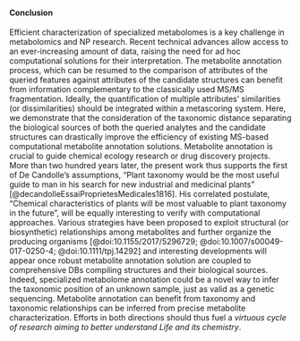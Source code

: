 #### Conclusion

Efficient characterization of specialized metabolomes is a key challenge in metabolomics and NP research.
Recent technical advances allow access to an ever-increasing amount of data, raising the need for ad hoc computational solutions for their interpretation.
The metabolite annotation process, which can be resumed to the comparison of attributes of the queried features against attributes of the candidate structures can benefit from information complementary to the classically used MS/MS fragmentation.
Ideally, the quantification of multiple attributes’ similarities (or dissimilarities) should be integrated within a metascoring system.
Here, we demonstrate that the consideration of the taxonomic distance separating the biological sources of both the queried analytes and the candidate structures can drastically improve the efficiency of existing MS-based computational metabolite annotation solutions.
Metabolite annotation is crucial to guide chemical ecology research or drug discovery projects.
More than two hundred years later, the present work thus supports the first of De Candolle’s assumptions, “Plant taxonomy would be the most useful guide to man in his search for new industrial and medicinal plants” [@decandolleEssaiProprietesMedicales1816].
His correlated postulate, “Chemical characteristics of plants will be most valuable to plant taxonomy in the future”, will be equally interesting to verify with computational approaches.
Various strategies have been proposed to exploit structural (or biosynthetic) relationships among metabolites and further organize the producing organisms [@doi:10.1155/2017/5296729; @doi:10.1007/s00049-017-0250-4; @doi:10.1111/tpj.14292] and interesting developments will appear once robust metabolite annotation solution are coupled to comprehensive DBs compiling structures and their biological sources.
Indeed, specialized metabolome annotation could be a novel way to infer the taxonomic position of an unknown sample, just as valid as a genetic sequencing.
Metabolite annotation can benefit from taxonomy and taxonomic relationships can be inferred from precise metabolite characterization.
Efforts in both directions should thus fuel a *virtuous cycle of research aiming to better understand Life and its chemistry*.
